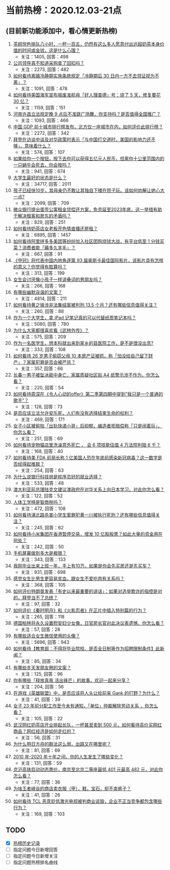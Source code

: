 # 当前热榜：2020.12.03-21点
## (目前新功能添加中，看心情更新热榜)
1. [茶颜悦色排队八小时、一杯一百五，仍然有这么多人愿意付出远超奶茶本身价值的时间或金钱，这是什么心理？](https://www.zhihu.com/question/432808267)
    * 关注：1405, 回答：498
2. [公司领导真不知道采购拿了回扣吗？](https://www.zhihu.com/question/304045143)
    * 关注：2273, 回答：482
3. [如何看待离婚冷静期实施条款规定「冷静期后 30 日内一方不去领证视为不离」？](https://www.zhihu.com/question/433131078)
    * 关注：1091, 回答：478
4. [如何看待美国海军宣布报废准航母「好人理查德」号：烧了 5 天，修复要花 30 亿？](https://www.zhihu.com/question/432854876)
    * 关注：1159, 回答：151
5. [河南许昌立法规定晚 9 点后不准跳广场舞，你支持吗？是否值得全国推广？](https://www.zhihu.com/question/433097856)
    * 关注：1093, 回答：466
6. [中国 GDP 前十城市排行榜发布，北方仅一座城市在内，如何评价此排行榜？](https://www.zhihu.com/question/432834546)
    * 关注：2272, 回答：342
7. [拜登在访谈中谈及对华政策时表示「与中国打交道时，美国的影响力还不够」，意味着什么？](https://www.zhihu.com/question/433020016)
    * 关注：574, 回答：107
8. [如果给你一个按钮，按下去你可以获得五亿元人民币，但离你十公里范围内的一只蜗牛会死去，你会按吗？](https://www.zhihu.com/question/432138677)
    * 关注：941, 回答：674
9. [大学生最好的状态是什么？](https://www.zhihu.com/question/333711492)
    * 关注：34717, 回答：2011
10. [孩子已经快10岁，其母亲仍不敢让其独自下楼在院子玩。该如何劝解让她心大一点?](https://www.zhihu.com/question/427154422)
    * 关注：2099, 回答：709
11. [微众银行提出蛋壳公寓租金贷偿还方案，免息延至2023年底，这一举措有助于解决租客和房东的矛盾吗？](https://www.zhihu.com/question/433093426)
    * 关注：829, 回答：251
12. [如何看待奶茶店女老板开色情直播还房租？](https://www.zhihu.com/question/432986590)
    * 关注：6895, 回答：1457
13. [如何看待阿里拼多多美团等纷纷加入社区团购烧钱大战，有平台低至 1 分钱买菜？消费者能「薅多久羊毛」？](https://www.zhihu.com/question/432996909)
    * 关注：667, 回答：91
14. [《夺冠》将代表中国内地角逐第 93 届奥斯卡最佳国际影片，该影片具有怎样的意义？你觉得有胜算吗？](https://www.zhihu.com/question/433114783)
    * 关注：313, 回答：199
15. [女生会讨厌像小孩子一样讲叠词的男朋友吗？](https://www.zhihu.com/question/432176430)
    * 关注：266, 回答：168
16. [有哪些幽默诙谐的文案？](https://www.zhihu.com/question/404508100)
    * 关注：4814, 回答：211
17. [如何看待黄之锋涉非法集结案被判刑 13.5 个月？还有哪些信息值得关注？](https://www.zhihu.com/question/432993047)
    * 关注：260, 回答：88
18. [作为一个大学生，拿 iPad 记笔记真的可以代替纸质笔记本吗？](https://www.zhihu.com/question/304770209)
    * 关注：5080, 回答：780
19. [为什么大家都很喜欢看《武林外传》？](https://www.zhihu.com/question/430283386)
    * 关注：575, 回答：209
20. [作为一名医学生，想本科就出来到家乡的县医院工作，是不是很没出息?](https://www.zhihu.com/question/433057564)
    * 关注：333, 回答：108
21. [如何看待 26 岁男子偷窃父母 10 本房产证被抓，称「怕没给自己留下财产」？家属犯罪是否会被严惩？](https://www.zhihu.com/question/433092453)
    * 关注：357, 回答：66
22. [长春一男子被坠冰砸中身亡，家属质疑社区贴 A4 纸警示涉不作为，你怎么看？](https://www.zhihu.com/question/433032668)
    * 关注：220, 回答：54
23. [如何看待周深在《令人心动的offer》第二季第四期中提到“我只是一个普通的歌手”？](https://www.zhihu.com/question/433045701)
    * 关注：128, 回答：73
24. [是否应该立法允许安乐死，人们有没有选择结束生命的权利？](https://www.zhihu.com/question/432953501)
    * 关注：469, 回答：171
25. [女子小区被偷拍「出轨快递小哥」后抑郁，编造者拒赔偿称「只是闹着玩」，你怎么看？](https://www.zhihu.com/question/433135903)
    * 关注：251, 回答：69
26. [如何看待宠物猫店里洗澡意外死亡 ， 会 6 项技能估值 4 万法院判赔 6 千？](https://www.zhihu.com/question/432995853)
    * 关注：168, 回答：40
27. [如何看待美 FDA 前局长称 1 亿美国人恐在年底前感染新冠病毒？这一数字是否经得起推敲？](https://www.zhihu.com/question/432954255)
    * 关注：254, 回答：63
28. [为什么说银行科技岗是程序员好的就业选择？](https://www.zhihu.com/question/380468704)
    * 关注：533, 回答：48
29. [澳大利亚前总理陆克文建议澳政府在对华关系上向日本学习，对此你怎么看？](https://www.zhihu.com/question/433140811)
    * 关注：122, 回答：52
30. [人体工学椅是智商税吗？](https://www.zhihu.com/question/354809821)
    * 关注：472, 回答：108
31. [如何看待浦北路杀害小学生案罪犯黄一川被执行死刑？还有哪些信息值得关注？](https://www.zhihu.com/question/433148608)
    * 关注：245, 回答：62
32. [如何看待小米集团在香港暂停交易，增发 10 亿股股票？如此大量的资金用在何处？](https://www.zhihu.com/question/432936375)
    * 关注：242, 回答：50
33. [手机屏幕做到多大是极限？](https://www.zhihu.com/question/433119824)
    * 关注：343, 回答：133
34. [我刚毕业出来上班一年，手上有10万，如果是你会先买房还是先买车？](https://www.zhihu.com/question/430477261)
    * 关注：931, 回答：698
35. [感觉女生比男生更容易贫血，跟女生不爱吃肉有关系吗？](https://www.zhihu.com/question/432937980)
    * 关注：368, 回答：105
36. [如何评价特朗普发表「有史以来最重要的讲话」：如果对选举欺诈的指控是对的，拜登当不了总统？](https://www.zhihu.com/question/433102893)
    * 关注：97, 回答：32
37. [如何评价《秦时明月》和《火影忍者》在正片中插入特别篇的行为？](https://www.zhihu.com/question/433042501)
    * 关注：265, 回答：118
38. [德国柏林将永久设置慰安妇少女像，日官房长官对此决议表遗憾，你怎么看？](https://www.zhihu.com/question/433088088)
    * 关注：57, 回答：28
39. [有哪些适合女生微信使用的头像？](https://www.zhihu.com/question/310852153)
    * 关注：5696, 回答：943
40. [如何看待【教育部：不得将毕业院校、是否全日制等作为招聘限制条件】此新闻？](https://www.zhihu.com/question/432912880)
    * 关注：85, 回答：34
41. [有哪些冬天发朋友圈的文案？](https://www.zhihu.com/question/432046156)
    * 关注：125, 回答：96
42. [你有哪些「释放真我 活出锋芒」的故事，欢迎一起来分享？](https://www.zhihu.com/question/432801087)
    * 关注：204, 回答：56
43. [在游戏《英雄联盟》中，是否应该将人头让给前来 Gank 的打野？为什么？](https://www.zhihu.com/question/322084074)
    * 关注：41, 回答：39
44. [女子 23 年前分配工作至今未有通知，「单位」仲裁解除劳动关系 ，你怎么看？](https://www.zhihu.com/question/432968556)
    * 关注：105, 回答：22
45. [武汉网红奶茶店开业排起长队，一杯甚至卖到 500 元，如何看待高价买网红商品？网红经济是如何走红的？](https://www.zhihu.com/question/432943281)
    * 关注：56, 回答：31
46. [为什么明日方舟的群法这么弱，出路又在哪里呢？](https://www.zhihu.com/question/431842802)
    * 关注：81, 回答：69
47. [2010 年-2020 年十年之间，你的人生发生了哪些变化？](https://www.zhihu.com/question/432881078)
    * 关注：131, 回答：59
48. [京沪高铁启动动态票价，南京至北京二等座最低 401 元最高 482 元，对此你怎么看？](https://www.zhihu.com/question/432218091)
    * 关注：77, 回答：36
49. [为啥王者峡谷的商店卖衣服（甲），鞋，宝石，却不卖裤子？](https://www.zhihu.com/question/432880114)
    * 关注：41, 回答：26
50. [如何看待 TCL 恶意贬低激光电视被判商业诋毁，企业不正当竞争都包含哪些行为？](https://www.zhihu.com/question/432714765)
    * 关注：169, 回答：103
## TODO
* [x] [热榜历史记录](hot_history/AllHot.md)
* [ ] 指定问题今日新增回答
* [ ] 指定问题今日新增关注
* [ ] 指定问题热榜排名曲线
